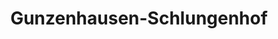 ---
title: Gunzenhausen-Schlungenhof
url: /gunzenhausen-schlungenhof/
latitude: 49.127
longitude: 10.749
---